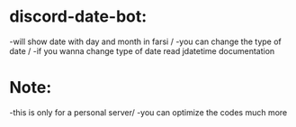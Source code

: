# discord-date-bot:
-will show date with day and month in farsi /
-you can change the type of date /
-if you wanna change type of date read jdatetime documentation

# Note:
-this is only for a personal server/
-you can optimize the codes much more
